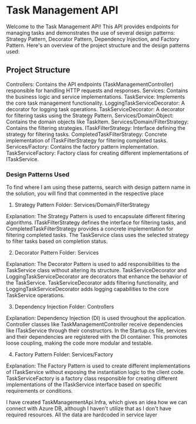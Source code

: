 # Task Management API

Welcome to the Task Management API! This API provides endpoints for managing tasks and demonstrates the use of several design patterns: Strategy Pattern, Decorator Pattern, Dependency Injection, and Factory Pattern. Here's an overview of the project structure and the design patterns used:

## Project Structure
Controllers: Contains the API endpoints (TaskManagementController) responsible for handling HTTP requests and responses.
Services: Contains the business logic and service implementations.
TaskService: Implements the core task management functionality.
LoggingTaskServiceDecorator: A decorator for logging task operations.
TaskServiceDecorator: A decorator for filtering tasks using the Strategy Pattern.
Services/DomainObject: Contains the domain objects like TaskItem.
Services/Domain/FilterStrategy: Contains the filtering strategies.
ITaskFilterStrategy: Interface defining the strategy for filtering tasks.
CompletedTaskFilterStrategy: Concrete implementation of ITaskFilterStrategy for filtering completed tasks.
Services/Factory: Contains the factory pattern implementation.
TaskServiceFactory: Factory class for creating different implementations of ITaskService. 

### Design Patterns Used

To find where I am using these patterns, search with design pattern name in the solution, you will find that commented in the respective place

1. Strategy Pattern
Folder: Services/Domain/FilterStrategy

Explanation: The Strategy Pattern is used to encapsulate different filtering algorithms. ITaskFilterStrategy defines the interface for filtering tasks, and CompletedTaskFilterStrategy provides a concrete implementation for filtering completed tasks. The TaskService class uses the selected strategy to filter tasks based on completion status.

2. Decorator Pattern
Folder: Services

Explanation: The Decorator Pattern is used to add responsibilities to the TaskService class without altering its structure. TaskServiceDecorator and LoggingTaskServiceDecorator are decorators that enhance the behavior of the TaskService. TaskServiceDecorator adds filtering functionality, and LoggingTaskServiceDecorator adds logging capabilities to the core TaskService operations.

3. Dependency Injection
Folder: Controllers

Explanation: Dependency Injection (DI) is used throughout the application. Controller classes like TaskManagementController receive dependencies like ITaskService through their constructors. In the Startup.cs file, services and their dependencies are registered with the DI container. This promotes loose coupling, making the code more modular and testable.

4. Factory Pattern
Folder: Services/Factory

Explanation: The Factory Pattern is used to create different implementations of ITaskService without exposing the instantiation logic to the client code. TaskServiceFactory is a factory class responsible for creating different implementations of the ITaskService interface based on specific requirements or conditions.

I have created TaskManagementApi.Infra, which gives an idea how we can connect with Azure DB, although I haven't utilize that as I don't have required resources. All the data are hardcoded in service layer